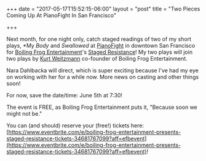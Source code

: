 +++
date = "2017-05-17T15:52:15-06:00"
layout = "post"
title = "Two Pieces Coming Up At PianoFight In San Francisco"

+++

Next month, for one night only, catch staged readings of two of my short plays, *My *Body* and *Swallowed* at [PianoFight](http://www.pianofight.com/) in downtown San Francisco for [Boiling Frog Entertainment](http://www.boilingfrogentertainment.com/)'s [Staged Resistance](https://www.facebook.com/events/1422737501123785/)! My two plays will join two plays by [Kurt Weitzmann](http://www.boilingfrogentertainment.com/about) co-founder of Boiling Frog Entertainment. 

Nara Dahlbacka will direct, which is super exciting because I've had my eye on working with her for a while now. More news on casting and other things soon!

For now, save the date/time: June 5th at 7:30!

The event is FREE, as Boiling Frog Entertainment puts it, "Because soon we might not be."

You can (and should) reserve your (free!) tickets here: [https://www.eventbrite.com/e/boiling-frog-entertainment-presents-staged-resistance-tickets-34681767099?aff=efbevent](https://www.eventbrite.com/e/boiling-frog-entertainment-presents-staged-resistance-tickets-34681767099?aff=efbevent)!

